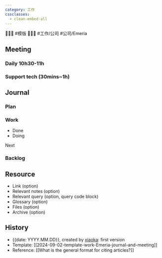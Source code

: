 ```yaml
---
category: 工作
cssclasses:
  - clean-embed-all
---
```


💩💩💩 #模版 💩💩💩 #工作/公司 #公司/Emeria

## Meeting

### Daily 10h30-11h

### Support tech (30mins~1h)

## Journal

### Plan

### Work

- Done
- Doing

Next

### Backlog

## Resource

- Link (option)
- Relevant notes (option)
- Relevant query (option, query code block)
- Glossary (option)
- Files (option)
- Archive (option)

## History

- {{date: YYYY.MM.DD}}, created by [xiaoka](https://www.xiaokaup.com/): first version
- Template: [[2024-09-02-template-work-Emeria-journal-and-meeting]]
- Reference: [[What is the general format for citing articles?]]

